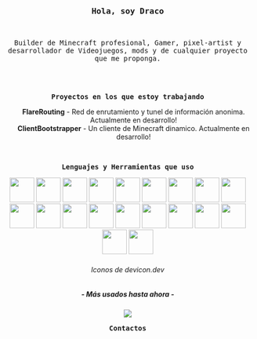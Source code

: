 <p align="center">
<br>
<br>
<br>
	<h3 line-height:1%; align="center"><samp>Hola, soy Draco</samp></h3>
<br>
	<p line-height:150%; align="center"><samp>Builder de Minecraft profesional, Gamer, pixel-artist y desarrollador de Videojuegos, mods y de cualquier proyecto que me proponga.</samp></p>
<br>
<br>
<p line-height:150%; align="center"><b><samp>Proyectos en los que estoy trabajando</samp></b></p>
<ul align="center">
	<b>FlareRouting</b> - Red de enrutamiento y tunel de información anonima.  Actualmente en desarrollo!<br>
	<b>ClientBootstrapper</b> - Un cliente de Minecraft dinamico. Actualmente en desarrollo!
</ul>
<br>
<p line-height:150%; align="center"><b><samp>Lenguajes y Herramientas que uso</samp></b></p>
<div  align="center">
	 <img src="https://cdn.jsdelivr.net/gh/devicons/devicon/icons/javascript/javascript-original.svg" height="50p" width="50p"/>
	 <img src="https://cdn.jsdelivr.net/gh/devicons/devicon/icons/typescript/typescript-original.svg" height="50p" width="50p" />
	 <img src="https://cdn.jsdelivr.net/gh/devicons/devicon/icons/html5/html5-original.svg"  height="50p" width="50p"/>
	 <img src="https://cdn.jsdelivr.net/gh/devicons/devicon/icons/css3/css3-original.svg"  height="50p" width="50p"/>
	 <img src="https://cdn.jsdelivr.net/gh/devicons/devicon/icons/nodejs/nodejs-original.svg"  height="50p" width="50p"/>
	 <img src="https://cdn.jsdelivr.net/gh/devicons/devicon/icons/tailwindcss/tailwindcss-plain.svg"  height="50p" width="50p"/>
	 <img src="https://cdn.jsdelivr.net/gh/devicons/devicon/icons/java/java-original-wordmark.svg"  height="50p" width="50p"/>
	 <img src="https://cdn.jsdelivr.net/gh/devicons/devicon/icons/c/c-plain.svg"  height="50p" width="50p"/>
	 <img src="https://cdn.jsdelivr.net/gh/devicons/devicon/icons/csharp/csharp-original.svg"  height="50p" width="50p"/>
	 <img src="https://cdn.jsdelivr.net/gh/devicons/devicon/icons/cplusplus/cplusplus-plain.svg" height="50p" width="50p" />
	 <img src="https://cdn.jsdelivr.net/gh/devicons/devicon/icons/opengl/opengl-original.svg"  height="50p" width="50p"/>
   <img src="https://cdn.jsdelivr.net/gh/devicons/devicon/icons/dot-net/dot-net-original.svg"  height="50p" width="50p"/>
   <img src="https://cdn.jsdelivr.net/gh/devicons/devicon/icons/arduino/arduino-original.svg"  height="50p" width="50p"/>
   <img src="https://cdn.jsdelivr.net/gh/devicons/devicon/icons/visualstudio/visualstudio-plain.svg"  height="50p" width="50p"/>
   <img src="https://cdn.jsdelivr.net/gh/devicons/devicon/icons/vscode/vscode-original.svg"  height="50p" width="50p"/>
	 <img src="https://cdn.jsdelivr.net/gh/devicons/devicon/icons/ubuntu/ubuntu-plain.svg"  height="50p" width="50p"/>
	 <img src="https://cdn.jsdelivr.net/gh/devicons/devicon/icons/dotnetcore/dotnetcore-original.svg"  height="50p" width="50p"/>
	 <img src="https://cdn.jsdelivr.net/gh/devicons/devicon/icons/filezilla/filezilla-plain.svg"  height="50p" width="50p"/>
   <img src="https://cdn.jsdelivr.net/gh/devicons/devicon/icons/illustrator/illustrator-plain.svg"  height="50p" width="50p"/>
	 <img src="https://cdn.jsdelivr.net/gh/devicons/devicon/icons/photoshop/photoshop-plain.svg" height="50p" width="50p" />
	 <h6>Iconos de devicon.dev</h6>
	 <h5>- Más usados hasta ahora -</h5>
	 <img src="https://github-readme-stats.vercel.app/api/top-langs/?username=dracoYT&theme=tokyonight"/>
	</div>
<p line-height:150%; align="center"><b><samp>Contactos</samp></b></p>
